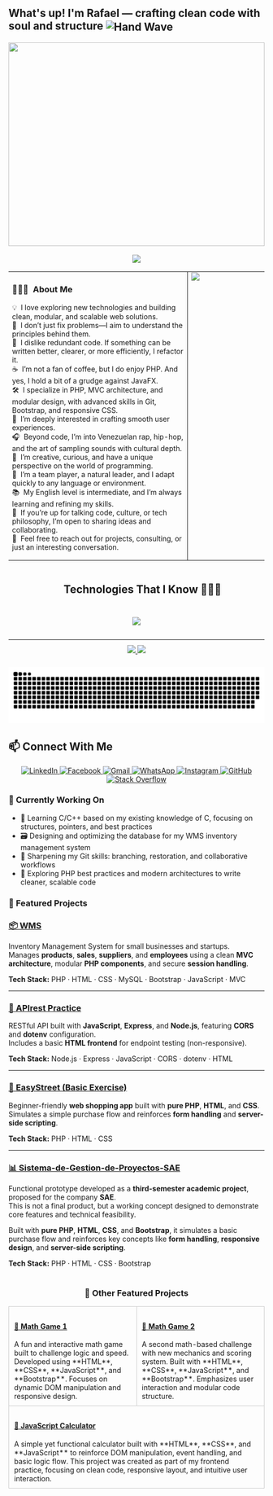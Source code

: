 <!-- Saludo con GIF -->
<h2>
  What's up! I'm Rafael — crafting clean code with soul and structure
  <img alt="Hand Wave" src="https://media.giphy.com/media/hvRJCLFzcasrR4ia7z/giphy.gif" width="25px" style="vertical-align: middle; margin-right: 8px;" />
</h2>

<!-- Simulated background using Night Coding GIF -->
<p align="center">
  <img src="https://64.media.tumblr.com/61d4fea89f86eb4cb5a7e616d9cd4832/tumblr_owi25v6uAo1r4gsiio1_1280.gif" width="100%" height="400px" />
</p>

<p align="center">
  <a href="https://github.com/DenverCoder1/readme-typing-svg">
    <img src="https://readme-typing-svg.herokuapp.com?lines=Full+Stack+Web+Developer;University+Student+%26+Lifelong+Learner;Passionate+about+Clean+Code+%26+Best+Practices;Modular+Design+%26+MVC+Architecture+Advocate;Frontend+Optimizer+%26+UX+Enthusiast;Git+Master+%26+Team+Player;Hip-Hop+%26+Sampling+Lover;Always+Exploring+New+Technologies&center=true&width=650&height=45">
  </a>
</p>

<table style="border-collapse: collapse; border: none;">
  <tr>
    <td style="width:70%; vertical-align:top; border: none;">
      <h3>👨🏻‍💻 &nbsp;About Me</h3>
      <p>
        💡 &nbsp;I love exploring new technologies and building clean, modular, and scalable web solutions.<br>
        🧠 &nbsp;I don’t just fix problems—I aim to understand the principles behind them.<br>
        🚫 &nbsp;I dislike redundant code. If something can be written better, clearer, or more efficiently, I refactor it.<br>
        ☕ &nbsp;I’m not a fan of coffee, but I do enjoy PHP. And yes, I hold a bit of a grudge against JavaFX.<br>
        🛠️ &nbsp;I specialize in PHP, MVC architecture, and modular design, with advanced skills in Git, Bootstrap, and responsive CSS.<br>
        🔐 &nbsp;I’m deeply interested in crafting smooth user experiences.<br>
        🎧 &nbsp;Beyond code, I’m into Venezuelan rap, hip-hop, and the art of sampling sounds with cultural depth.<br>
        🧠 &nbsp;I’m creative, curious, and have a unique perspective on the world of programming.<br>
        🤝 &nbsp;I’m a team player, a natural leader, and I adapt quickly to any language or environment.<br>
        📚 &nbsp;My English level is intermediate, and I’m always learning and refining my skills.<br>
        💬 &nbsp;If you’re up for talking code, culture, or tech philosophy, I’m open to sharing ideas and collaborating.<br>
        📩 &nbsp;Feel free to reach out for projects, consulting, or just an interesting conversation.
      </p>
    </td>
    <td style="width:30%; vertical-align:top; border-left: 1px solid;">
      <img src="https://media1.giphy.com/media/v1.Y2lkPTc5MGI3NjExNDdvcHB0M2x0NzdvbjVoZmtvNmY1NDZncmtnbTQ5ZmQxbzljM2hyYyZlcD12MV9pbnRlcm5hbF9naWZfYnlfaWQmY3Q9Zw/78XCFBGOlS6keY1Bil/giphy.gif" width="100%" />
    </td>
  </tr>
</table>


<div id="user-content-toc">
  <ul align="center">
    <summary><h2 style="display: inline-block">Technologies That I Know 👨🏻‍💻</h2></summary>
  </ul>
</div>

<!-- Tech stack icons in a single row -->
<div align="center" style="padding: 10px; margin-bottom:15px; margin-top:15px">
  <a href="https://skillicons.dev">
    <img src="https://skillicons.dev/icons?i=php,laravel,bootstrap,html,css,c,cpp,java,mysql,nodejs,javascript,react,linux,vscode,netbeans&perline=15" />
  </a>
</div>

<!-- GitHub stats side by side with border top only -->
<div align="center" style="padding: 10px; border-top: 1px solid;">
  <a href="https://github.com/Rafael-Alvarez-Tech">
    <img height="180em" src="https://github-readme-stats-eight-theta.vercel.app/api?username=Rafael-Alvarez-Tech&show_icons=true&theme=dark&include_all_commits=true&count_private=true"/>
    <img height="180em" src="https://github-readme-stats-eight-theta.vercel.app/api/top-langs/?username=Rafael-Alvarez-Tech&layout=compact&langs_count=8&theme=dark"/>
  </a>
</div>

<!-- GitHub contribution snake -->
<p align="center">
  <img src="https://raw.githubusercontent.com/Elanza-48/Elanza-48/main/resources/img/github-contribution-grid-snake.svg" alt="GitHub Snake Animation" />
</p>


## 📫 Connect With Me

<p align="center">
  <a href="https://www.linkedin.com/in/rafael-alvarez-dev" target="_blank">
    <img src="https://img.shields.io/badge/-LinkedIn-0077B5?style=for-the-badge&logo=linkedin&logoColor=white" alt="LinkedIn"/>
  </a>
  <a href="https://www.facebook.com/rafael.alvarez.dev" target="_blank">
    <img src="https://img.shields.io/badge/-Facebook-1877F2?style=for-the-badge&logo=facebook&logoColor=white" alt="Facebook"/>
  </a>
  <a href="mailto:rafael.dev@example.com" target="_blank">
    <img src="https://img.shields.io/badge/-Gmail-D14836?style=for-the-badge&logo=gmail&logoColor=white" alt="Gmail"/>
  </a>
  <a href="https://wa.me/584241234567" target="_blank">
    <img src="https://img.shields.io/badge/-WhatsApp-25D366?style=for-the-badge&logo=whatsapp&logoColor=white" alt="WhatsApp"/>
  </a>
  <a href="https://www.instagram.com/rafael.alvarez.dev" target="_blank">
    <img src="https://img.shields.io/badge/-Instagram-E4405F?style=for-the-badge&logo=instagram&logoColor=white" alt="Instagram"/>
  </a>
  <a href="https://github.com/Rafael-Alvarez-Tech" target="_blank">
    <img src="https://img.shields.io/badge/-GitHub-181717?style=for-the-badge&logo=github&logoColor=white" alt="GitHub"/>
  </a>
  <a href="https://stackoverflow.com/users/12345678/rafael-alvarez" target="_blank">
    <img src="https://img.shields.io/badge/-Stack%20Overflow-FE7A16?style=for-the-badge&logo=stackoverflow&logoColor=white" alt="Stack Overflow"/>
  </a>
</p>

### 🚧 Currently Working On
- 🧠 Learning C/C++ based on my existing knowledge of C, focusing on structures, pointers, and best practices  
- 🗃️ Designing and optimizing the database for my WMS inventory management system  
- 🔄 Sharpening my Git skills: branching, restoration, and collaborative workflows  
- 🧱 Exploring PHP best practices and modern architectures to write cleaner, scalable code

### 🌟 Featured Projects

### [📦 WMS](https://github.com/Rafa-x64/Gestion_inventario_practica)  
Inventory Management System for small businesses and startups.  
Manages **products**, **sales**, **suppliers**, and **employees** using a clean **MVC architecture**, modular **PHP components**, and secure **session handling**.

**Tech Stack:** PHP · HTML · CSS · MySQL · Bootstrap · JavaScript · MVC

---

### [🔌 APIrest Practice](https://github.com/Rafa-x64/APIrest-con-js)  
RESTful API built with **JavaScript**, **Express**, and **Node.js**, featuring **CORS** and **dotenv** configuration.  
Includes a basic **HTML frontend** for endpoint testing (non-responsive).



**Tech Stack:** Node.js · Express · JavaScript · CORS · dotenv · HTML

---

### [🛒 EasyStreet (Basic Exercise)](https://github.com/Rafa-x64/EasyStreet)  
Beginner-friendly **web shopping app** built with **pure PHP**, **HTML**, and **CSS**.  
Simulates a simple purchase flow and reinforces **form handling** and **server-side scripting**.

**Tech Stack:** PHP · HTML · CSS

---

### [📊 Sistema-de-Gestion-de-Proyectos-SAE](https://github.com/Rafa-x64/Sistema-de-Gestion-de-Proyectos-SAE)  
Functional prototype developed as a **third-semester academic project**, proposed for the company **SAE**.  
This is not a final product, but a working concept designed to demonstrate core features and technical feasibility.

Built with **pure PHP**, **HTML**, **CSS**, and **Bootstrap**, it simulates a basic purchase flow and reinforces key concepts like **form handling**, **responsive design**, and **server-side scripting**.

**Tech Stack:** PHP · HTML · CSS · Bootstrap

<div align="center" style="margin-top: 40px;">

### 🌟 Other Featured Projects

<div align="center">

<table>
  <tr>
    <td width="45%" style="border: 1px solid #ccc; padding: 10px; border-radius: 8px;">
      <h4><a href="https://github.com/Rafa-x64/Juego-Calculo">🧠 Math Game 1</a></h4>
      A fun and interactive math game built to challenge logic and speed.  
      Developed using **HTML**, **CSS**, **JavaScript**, and **Bootstrap**.  
      Focuses on dynamic DOM manipulation and responsive design.
    </td>
    <td width="45%" style="border: 1px solid #ccc; padding: 10px; border-radius: 8px;">
      <h4><a href="https://github.com/Rafa-x64/Juego-Calculo-2">🧮 Math Game 2</a></h4>
      A second math-based challenge with new mechanics and scoring system.  
      Built with **HTML**, **CSS**, **JavaScript**, and **Bootstrap**.  
      Emphasizes user interaction and modular code structure.
    </td>
  </tr>
  <tr>
    <td colspan="2" style="border: 1px solid #ccc; padding: 10px; border-radius: 8px; margin-top: 20px;">
      <h4><a href="https://github.com/Rafa-x64/Javascript-Calculadora">🧮 JavaScript Calculator</a></h4>
      A simple yet functional calculator built with **HTML**, **CSS**, and **JavaScript** to reinforce DOM manipulation, event handling, and basic logic flow.  
      This project was created as part of my frontend practice, focusing on clean code, responsive layout, and intuitive user interaction.
    </td>
  </tr>
</table>

</div>


</div>
